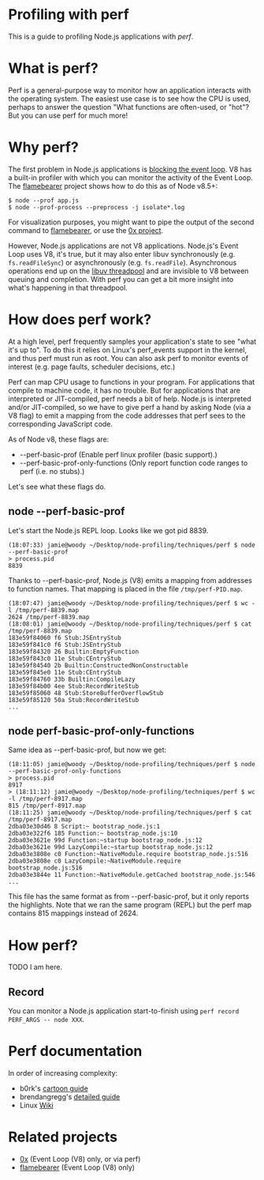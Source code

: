 # Profiling with perf

This is a guide to profiling Node.js applications with *perf*.

# What is perf?

Perf is a general-purpose way to monitor how an application interacts with the operating system. The easiest use case is to see how the CPU is used, perhaps to answer the question "What functions are often-used, or "hot"? But you can use perf for much more!

# Why perf?

The first problem in Node.js applications is [blocking the event loop](https://nodejs.org/en/docs/guides/dont-block-the-event-loop/). V8 has a built-in profiler with which you can monitor the activity of the Event Loop. The [flamebearer](https://github.com/mapbox/flamebearer) project shows how to do this as of Node v8.5+:

```
$ node --prof app.js
$ node --prof-process --preprocess -j isolate*.log
```

For visualization purposes, you might want to pipe the output of the second command to [flamebearer](https://github.com/mapbox/flamebearer), or use the [0x project](https://github.com/davidmarkclements/0x).

However, Node.js applications are not V8 applications. Node.js's Event Loop uses V8, it's true, but it may also enter libuv synchronously (e.g. `fs.readFileSync`) or asynchronously (e.g. `fs.readFile`). Asynchronous operations end up on the [libuv threadpool](http://docs.libuv.org/en/v1.x/threadpool.html) and are invisible to V8 between queuing and completion. With perf you can get a bit more insight into what's happening in that threadpool.

# How does perf work?

At a high level, perf frequently samples your application's state to see "what it's up to". To do this it relies on Linux's perf\_events support in the kernel, and thus perf must run as root. You can also ask perf to monitor events of interest (e.g. page faults, scheduler decisions, etc.)

Perf can map CPU usage to functions in your program.
For applications that compile to machine code, it has no trouble.
But for applications that are interpreted or JIT-compiled, perf needs a bit of help.
Node.js is interpreted and/or JIT-compiled, so we have to give perf a hand by asking Node (via a V8 flag) to emit a mapping from the code addresses that perf sees to the corresponding JavaScript code.

As of Node v8, these flags are:
- --perf-basic-prof (Enable perf linux profiler (basic support).)
- --perf-basic-prof-only-functions (Only report function code ranges to perf (i.e. no stubs).)

Let's see what these flags do.

## node --perf-basic-prof

Let's start the Node.js REPL loop. Looks like we got pid 8839.

```
(18:07:33) jamie@woody ~/Desktop/node-profiling/techniques/perf $ node --perf-basic-prof 
> process.pid
8839
```

Thanks to --perf-basic-prof, Node.js (V8) emits a mapping from addresses to function names.
That mapping is placed in the file `/tmp/perf-PID.map`.

```
(18:07:47) jamie@woody ~/Desktop/node-profiling/techniques/perf $ wc -l /tmp/perf-8839.map
2624 /tmp/perf-8839.map
(18:08:01) jamie@woody ~/Desktop/node-profiling/techniques/perf $ cat /tmp/perf-8839.map
183e59f84060 f6 Stub:JSEntryStub
183e59f841c0 f6 Stub:JSEntryStub
183e59f84320 26 Builtin:EmptyFunction
183e59f843c0 11e Stub:CEntryStub
183e59f84540 2b Builtin:ConstructedNonConstructable
183e59f845e0 11e Stub:CEntryStub
183e59f84760 33b Builtin:CompileLazy
183e59f84b00 4ee Stub:RecordWriteStub
183e59f85060 48 Stub:StoreBufferOverflowStub
183e59f85120 50a Stub:RecordWriteStub
...
```

## node perf-basic-prof-only-functions

Same idea as --perf-basic-prof, but now we get:

```
(18:11:05) jamie@woody ~/Desktop/node-profiling/techniques/perf $ node --perf-basic-prof-only-functions
> process.pid
8917
> (18:11:12) jamie@woody ~/Desktop/node-profiling/techniques/perf $ wc -l /tmp/perf-8917.map 
815 /tmp/perf-8917.map
(18:11:25) jamie@woody ~/Desktop/node-profiling/techniques/perf $ cat /tmp/perf-8917.map 
2dba03e30d46 8 Script:~ bootstrap_node.js:1
2dba03e322f6 185 Function:~ bootstrap_node.js:10
2dba03e3621e 99d Function:~startup bootstrap_node.js:12
2dba03e3621e 99d LazyCompile:~startup bootstrap_node.js:12
2dba03e3808e c0 Function:~NativeModule.require bootstrap_node.js:516
2dba03e3808e c0 LazyCompile:~NativeModule.require bootstrap_node.js:516
2dba03e3844e 11 Function:~NativeModule.getCached bootstrap_node.js:546
...
```

This file has the same format as from --perf-basic-prof, but it only reports the highlights.
Note that we ran the same program (REPL) but the perf map contains 815 mappings instead of 2624.

# How perf? 

TODO I am here.

## Record

You can monitor a Node.js application start-to-finish using `perf record PERF_ARGS -- node XXX`.

# Perf documentation

In order of increasing complexity:
- b0rk's [cartoon guide](https://jvns.ca/blog/2018/04/16/new-perf-zine/)
- brendangregg's [detailed guide](http://brendangregg.com/perf.html)
- Linux [Wiki](https://perf.wiki.kernel.org/index.php/Main_Page)

# Related projects

- [0x](https://github.com/davidmarkclements/0x) (Event Loop (V8) only, or via perf)
- [flamebearer](https://github.com/mapbox/flamebearer) (Event Loop (V8) only)
